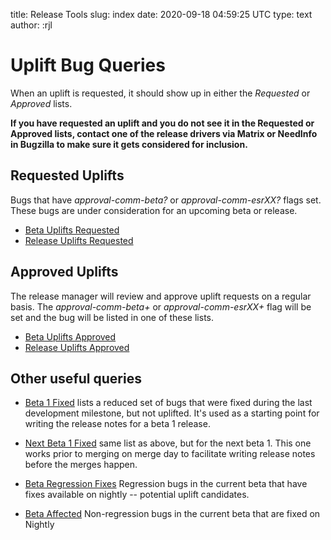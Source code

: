 title: Release Tools
slug: index
date: 2020-09-18 04:59:25 UTC
type: text
author: :rjl

# Uplift Bug Queries

When an uplift is requested, it should show up in either the *Requested*
or *Approved* lists.

**If you have requested an uplift and you do not see it in the Requested
or Approved lists, contact one of the release drivers via Matrix or 
NeedInfo in Bugzilla to make sure it gets considered for inclusion.**

## Requested Uplifts

Bugs that have *approval-comm-beta?* or *approval-comm-esrXX?* flags set. These
bugs are under consideration for an upcoming beta or release.  

* [Beta Uplifts Requested](buglist/?channel=beta&query=uplifts-requested)
* [Release Uplifts Requested](buglist/?channel=release&query=uplifts-requested)

## Approved Uplifts

The release manager will review and approve uplift requests on a regular basis.
The *approval-comm-beta+* or *approval-comm-esrXX+* flag will be set and the
bug will be listed in one of these lists.

* [Beta Uplifts Approved](buglist/?channel=beta&query=uplifts-approved)
* [Release Uplifts Approved](buglist/?channel=release&query=uplifts-approved)

## Other useful queries

* [Beta 1 Fixed](buglist/?channel=beta&query=beta-1-fixed) lists a reduced set of
    bugs that were fixed during the last development milestone, but not uplifted.
    It's used as a starting point for writing the release notes for a beta 1
    release.
* [Next Beta 1 Fixed](buglist/?channel=beta&query=beta-1-next) same list as above,
    but for the next beta 1. This one works prior to merging on merge day to
    facilitate writing release notes before the merges happen.
  
* [Beta Regression Fixes](buglist/?channel=beta&query=beta-regressions) Regression
    bugs in the current beta that have fixes available on nightly -- potential
    uplift candidates.

* [Beta Affected](buglist/?channel=beta&query=beta-affected) Non-regression bugs in the
  current beta that are fixed on Nightly

